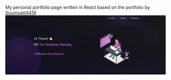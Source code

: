 My personal portfolio page written in React based on the portfolio by <a href="https://github.com/soumyajit4419/Portfolio">Soumyajit4419</a>
<img src="./Images/Embed-image.png" >